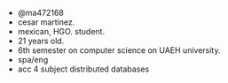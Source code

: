 - @ma472168
- cesar martinez.
- mexican, HGO. student.
- 21 years old.
- 6th semester on computer science on UAEH university.
- spa/eng
- acc 4 subject distributed databases

<!---
ma472168/ma472168 is a ✨ special ✨ repository because its `README.md` (this file) appears on your GitHub profile.
You can click the Preview link to take a look at your changes.
--->
